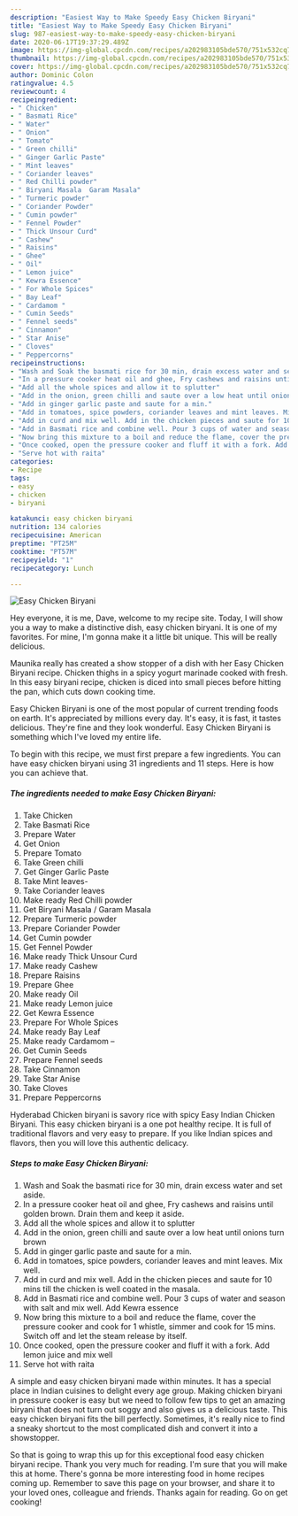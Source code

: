 ```yaml
---
description: "Easiest Way to Make Speedy Easy Chicken Biryani"
title: "Easiest Way to Make Speedy Easy Chicken Biryani"
slug: 987-easiest-way-to-make-speedy-easy-chicken-biryani
date: 2020-06-17T19:37:29.489Z
image: https://img-global.cpcdn.com/recipes/a202983105bde570/751x532cq70/easy-chicken-biryani-recipe-main-photo.jpg
thumbnail: https://img-global.cpcdn.com/recipes/a202983105bde570/751x532cq70/easy-chicken-biryani-recipe-main-photo.jpg
cover: https://img-global.cpcdn.com/recipes/a202983105bde570/751x532cq70/easy-chicken-biryani-recipe-main-photo.jpg
author: Dominic Colon
ratingvalue: 4.5
reviewcount: 4
recipeingredient:
- " Chicken"
- " Basmati Rice"
- " Water"
- " Onion"
- " Tomato"
- " Green chilli"
- " Ginger Garlic Paste"
- " Mint leaves"
- " Coriander leaves"
- " Red Chilli powder"
- " Biryani Masala  Garam Masala"
- " Turmeric powder"
- " Coriander Powder"
- " Cumin powder"
- " Fennel Powder"
- " Thick Unsour Curd"
- " Cashew"
- " Raisins"
- " Ghee"
- " Oil"
- " Lemon juice"
- " Kewra Essence"
- " For Whole Spices"
- " Bay Leaf"
- " Cardamom "
- " Cumin Seeds"
- " Fennel seeds"
- " Cinnamon"
- " Star Anise"
- " Cloves"
- " Peppercorns"
recipeinstructions:
- "Wash and Soak the basmati rice for 30 min, drain excess water and set aside."
- "In a pressure cooker heat oil and ghee, Fry cashews and raisins until golden brown. Drain them and keep it aside."
- "Add all the whole spices and allow it to splutter"
- "Add in the onion, green chilli and saute over a low heat until onions turn brown"
- "Add in ginger garlic paste and saute for a min."
- "Add in tomatoes, spice powders, coriander leaves and mint leaves. Mix well."
- "Add in curd and mix well. Add in the chicken pieces and saute for 10 mins till the chicken is well coated in the masala."
- "Add in Basmati rice and combine well. Pour 3 cups of water and season with salt and mix well. Add Kewra essence"
- "Now bring this mixture to a boil and reduce the flame, cover the pressure cooker and cook for 1 whistle, simmer and cook for 15 mins. Switch off and let the steam release by itself."
- "Once cooked, open the pressure cooker and fluff it with a fork. Add lemon juice and mix well"
- "Serve hot with raita"
categories:
- Recipe
tags:
- easy
- chicken
- biryani

katakunci: easy chicken biryani 
nutrition: 134 calories
recipecuisine: American
preptime: "PT25M"
cooktime: "PT57M"
recipeyield: "1"
recipecategory: Lunch

---
```



![Easy Chicken Biryani](https://img-global.cpcdn.com/recipes/a202983105bde570/751x532cq70/easy-chicken-biryani-recipe-main-photo.jpg)

Hey everyone, it is me, Dave, welcome to my recipe site. Today, I will show you a way to make a distinctive dish, easy chicken biryani. It is one of my favorites. For mine, I'm gonna make it a little bit unique. This will be really delicious.

Maunika really has created a show stopper of a dish with her Easy Chicken Biryani recipe. Chicken thighs in a spicy yogurt marinade cooked with fresh. In this easy biryani recipe, chicken is diced into small pieces before hitting the pan, which cuts down cooking time.

Easy Chicken Biryani is one of the most popular of current trending foods on earth. It's appreciated by millions every day. It's easy, it is fast, it tastes delicious. They're fine and they look wonderful. Easy Chicken Biryani is something which I've loved my entire life.


To begin with this recipe, we must first prepare a few ingredients. You can have easy chicken biryani using 31 ingredients and 11 steps. Here is how you can achieve that.

<!--inarticleads1-->

##### The ingredients needed to make Easy Chicken Biryani:

1. Take  Chicken
1. Take  Basmati Rice
1. Prepare  Water
1. Get  Onion
1. Prepare  Tomato
1. Take  Green chilli
1. Get  Ginger Garlic Paste
1. Take  Mint leaves-
1. Take  Coriander leaves
1. Make ready  Red Chilli powder
1. Get  Biryani Masala / Garam Masala
1. Prepare  Turmeric powder
1. Prepare  Coriander Powder
1. Get  Cumin powder
1. Get  Fennel Powder
1. Make ready  Thick Unsour Curd
1. Make ready  Cashew
1. Prepare  Raisins
1. Prepare  Ghee
1. Make ready  Oil
1. Make ready  Lemon juice
1. Get  Kewra Essence
1. Prepare  For Whole Spices
1. Make ready  Bay Leaf
1. Make ready  Cardamom –
1. Get  Cumin Seeds
1. Prepare  Fennel seeds
1. Take  Cinnamon
1. Take  Star Anise
1. Take  Cloves
1. Prepare  Peppercorns


Hyderabad Chicken biryani is savory rice with spicy Easy Indian Chicken Biryani. This easy chicken biryani is a one pot healthy recipe. It is full of traditional flavors and very easy to prepare. If you like Indian spices and flavors, then you will love this authentic delicacy. 

<!--inarticleads2-->

##### Steps to make Easy Chicken Biryani:

1. Wash and Soak the basmati rice for 30 min, drain excess water and set aside.
1. In a pressure cooker heat oil and ghee, Fry cashews and raisins until golden brown. Drain them and keep it aside.
1. Add all the whole spices and allow it to splutter
1. Add in the onion, green chilli and saute over a low heat until onions turn brown
1. Add in ginger garlic paste and saute for a min.
1. Add in tomatoes, spice powders, coriander leaves and mint leaves. Mix well.
1. Add in curd and mix well. Add in the chicken pieces and saute for 10 mins till the chicken is well coated in the masala.
1. Add in Basmati rice and combine well. Pour 3 cups of water and season with salt and mix well. Add Kewra essence
1. Now bring this mixture to a boil and reduce the flame, cover the pressure cooker and cook for 1 whistle, simmer and cook for 15 mins. Switch off and let the steam release by itself.
1. Once cooked, open the pressure cooker and fluff it with a fork. Add lemon juice and mix well
1. Serve hot with raita


A simple and easy chicken biryani made within minutes. It has a special place in Indian cuisines to delight every age group. Making chicken biryani in pressure cooker is easy but we need to follow few tips to get an amazing biryani that does not turn out soggy and also gives us a delicious taste. This easy chicken biryani fits the bill perfectly. Sometimes, it&#39;s really nice to find a sneaky shortcut to the most complicated dish and convert it into a showstopper. 

So that is going to wrap this up for this exceptional food easy chicken biryani recipe. Thank you very much for reading. I'm sure that you will make this at home. There's gonna be more interesting food in home recipes coming up. Remember to save this page on your browser, and share it to your loved ones, colleague and friends. Thanks again for reading. Go on get cooking!

